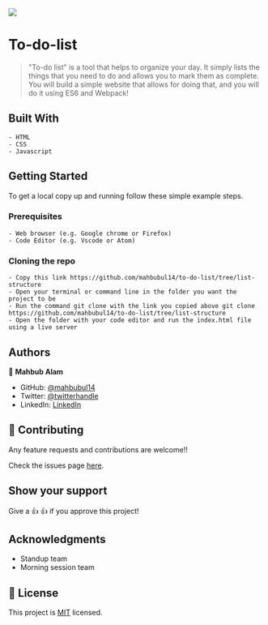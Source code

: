 ![](https://img.shields.io/badge/Microverse-blueviolet)
# To-do-list

> "To-do list" is a tool that helps to organize your day. It simply lists the things that you need to do and allows you to mark them as complete. You will build a simple website that allows for doing that, and you will do it using ES6 and Webpack!

## Built With

    - HTML
    - CSS
    - Javascript

## Getting Started

To get a local copy up and running follow these simple example steps.

### Prerequisites

    - Web browser (e.g. Google chrome or Firefox)
    - Code Editor (e.g. Vscode or Atom)

### Cloning the repo

    - Copy this link https://github.com/mahbubul14/to-do-list/tree/list-structure
    - Open your terminal or command line in the folder you want the project to be
    - Run the command git clone with the link you copied above git clone https://github.com/mahbubul14/to-do-list/tree/list-structure
    - Open the folder with your code editor and run the index.html file using a live server

## Authors

👤 **Mahbub Alam**

- GitHub: [@mahbubul14](https://github.com/mahbubul14)
- Twitter: [@twitterhandle](https://twitter.com/mahbubul_14)
- LinkedIn: [LinkedIn](https://www.linkedin.com/in/mahbubul-alam-20595/)

## 🤝 Contributing

Any feature requests and contributions are welcome!!

Check the issues page [here](https://github.com/Fikerte-T/Awesome-books/issues).

## Show your support

Give a 👍 👍 if you approve this project!

## Acknowledgments
- Standup team
- Morning session team

## 📝 License

This project is [MIT](./MIT.md) licensed.
